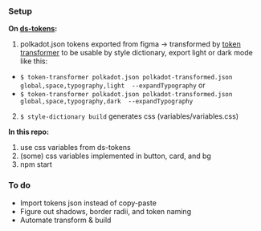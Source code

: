 ### Setup
**On [ds-tokens](https://github.com/dnlklmn/ds-tokens):**
1. polkadot.json tokens exported from figma -> transformed by [token transformer](https://github.com/six7/figma-tokens/tree/main/token-transformer) to be usable by style dictionary, export light or dark mode like this: 
- `$ token-transformer polkadot.json polkadot-transformed.json global,space,typography,light  --expandTypography`
or
- `$ token-transformer polkadot.json polkadot-transformed.json global,space,typography,dark  --expandTypography`
2. `$ style-dictionary build` generates css (variables/variables.css)

**In this repo:**
1. use css variables from ds-tokens
2. (some) css variables implemented in button, card, and bg
3. npm start

### To do
- Import tokens json instead of copy-paste
- Figure out shadows, border radii, and token naming
- Automate transform & build
